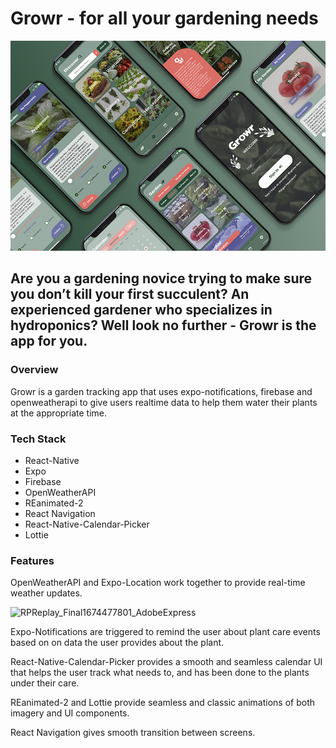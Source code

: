 # Growr - for all your gardening needs

![Growr Screens](/assets/growr_mockup_sm.jpg "Growr Screens")

## Are you a gardening novice trying to make sure you don’t kill your first succulent? An experienced gardener who specializes in hydroponics? Well look no further - Growr is the app for you.


### Overview

Growr is a garden tracking app that uses expo-notifications, firebase and openweatherapi to give users realtime data to help them water their plants at the appropriate time.


### Tech Stack

- React-Native
- Expo
- Firebase
- OpenWeatherAPI
- REanimated-2
- React Navigation
- React-Native-Calendar-Picker
- Lottie


### Features

OpenWeatherAPI and Expo-Location work together to provide real-time weather updates.

![RPReplay_Final1674477801_AdobeExpress](https://user-images.githubusercontent.com/55894684/214045608-9e1896b7-f741-442f-9861-759d75f21b2f.gif)

Expo-Notifications are triggered to remind the user about plant care events based on on data the user provides about the plant.

React-Native-Calendar-Picker provides a smooth and seamless calendar UI that helps the user track what needs to, and has been done to the plants under their care.

REanimated-2 and Lottie provide seamless and classic animations of both imagery and UI components.

React Navigation gives smooth transition between screens.

